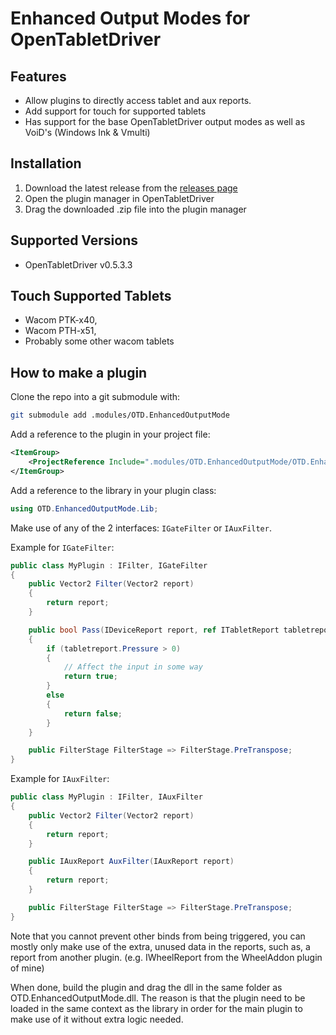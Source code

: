 # Enhanced Output Modes for OpenTabletDriver

## Features

- Allow plugins to directly access tablet and aux reports.
- Add support for touch for supported tablets
- Has support for the base OpenTabletDriver output modes as well as VoiD's (Windows Ink & Vmulti)

## Installation

1. Download the latest release from the [releases page](https://github.com/Mrcubix/OTD.EnhancedOutputMode/releases/latest)
2. Open the plugin manager in OpenTabletDriver
3. Drag the downloaded .zip file into the plugin manager

## Supported Versions

- OpenTabletDriver v0.5.3.3

## Touch Supported Tablets

- Wacom PTK-x40,
- Wacom PTH-x51,
- Probably some other wacom tablets

## How to make a plugin

Clone the repo into a git submodule with:

```bash
git submodule add .modules/OTD.EnhancedOutputMode
```

Add a reference to the plugin in your project file:

```xml
<ItemGroup>
    <ProjectReference Include=".modules/OTD.EnhancedOutputMode/OTD.EnhancedOutputMode.csproj" />
</ItemGroup>
```

Add a reference to the library in your plugin class:

```csharp
using OTD.EnhancedOutputMode.Lib;
```

Make use of any of the 2 interfaces: `IGateFilter` or `IAuxFilter`.

Example for `IGateFilter`:

```csharp
public class MyPlugin : IFilter, IGateFilter
{
    public Vector2 Filter(Vector2 report)
    {
        return report;
    }

    public bool Pass(IDeviceReport report, ref ITabletReport tabletreport)
    {
        if (tabletreport.Pressure > 0)
        {
            // Affect the input in some way
            return true;
        }
        else
        {
            return false;
        }
    }

    public FilterStage FilterStage => FilterStage.PreTranspose;
}
```

Example for `IAuxFilter`:

```csharp
public class MyPlugin : IFilter, IAuxFilter
{
    public Vector2 Filter(Vector2 report)
    {
        return report;
    }

    public IAuxReport AuxFilter(IAuxReport report)
    {
        return report;
    }

    public FilterStage FilterStage => FilterStage.PreTranspose;
}
```

Note that you cannot prevent other binds from being triggered, you can mostly only make use of the extra, unused data in the reports, such as, a report from another plugin. (e.g. IWheelReport from the WheelAddon plugin of mine)

When done, build the plugin and drag the dll in the same folder as OTD.EnhancedOutputMode.dll.
The reason is that the plugin need to be loaded in the same context as the library in order for the main plugin to make use of it
without extra logic needed.

